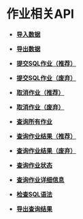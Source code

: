 # 作业相关API<a name="dli_02_0017"></a>

-   **[导入数据](导入数据.md)**  

-   **[导出数据](导出数据.md)**  

-   **[提交SQL作业（推荐）](提交SQL作业（推荐）.md)**  

-   **[提交SQL作业（废弃）](提交SQL作业（废弃）.md)**  

-   **[取消作业（推荐）](取消作业（推荐）.md)**  

-   **[取消作业（废弃）](取消作业（废弃）.md)**  

-   **[查询所有作业](查询所有作业.md)**  

-   **[查询作业结果（推荐）](查询作业结果（推荐）.md)**  

-   **[查询作业结果（废弃）](查询作业结果（废弃）.md)**  

-   **[查询作业状态](查询作业状态.md)**  

-   **[查询作业详细信息](查询作业详细信息.md)**  

-   **[检查SQL语法](检查SQL语法.md)**  

-   **[导出查询结果](导出查询结果.md)**  



